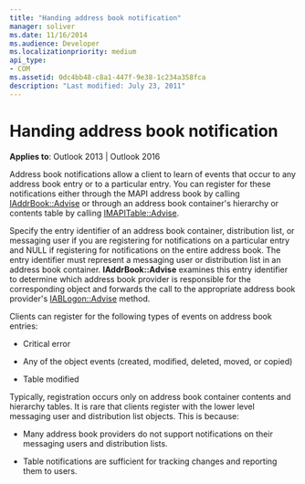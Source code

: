 ```yaml
---
title: "Handing address book notification"
manager: soliver
ms.date: 11/16/2014
ms.audience: Developer
ms.localizationpriority: medium
api_type:
- COM
ms.assetid: 0dc4bb48-c8a1-447f-9e38-1c234a358fca
description: "Last modified: July 23, 2011"
---
```


# Handing address book notification
  
**Applies to**: Outlook 2013 | Outlook 2016 
  
Address book notifications allow a client to learn of events that occur to any address book entry or to a particular entry. You can register for these notifications either through the MAPI address book by calling [IAddrBook::Advise](iaddrbook-advise.md) or through an address book container's hierarchy or contents table by calling [IMAPITable::Advise](imapitable-advise.md). 
  
Specify the entry identifier of an address book container, distribution list, or messaging user if you are registering for notifications on a particular entry and NULL if registering for notifications on the entire address book. The entry identifier must represent a messaging user or distribution list in an address book container. **IAddrBook::Advise** examines this entry identifier to determine which address book provider is responsible for the corresponding object and forwards the call to the appropriate address book provider's [IABLogon::Advise](iablogon-advise.md) method. 
  
Clients can register for the following types of events on address book entries:
  
- Critical error
    
- Any of the object events (created, modified, deleted, moved, or copied)
    
- Table modified
    
Typically, registration occurs only on address book container contents and hierarchy tables. It is rare that clients register with the lower level messaging user and distribution list objects. This is because:
  
- Many address book providers do not support notifications on their messaging users and distribution lists.
    
- Table notifications are sufficient for tracking changes and reporting them to users.
    

